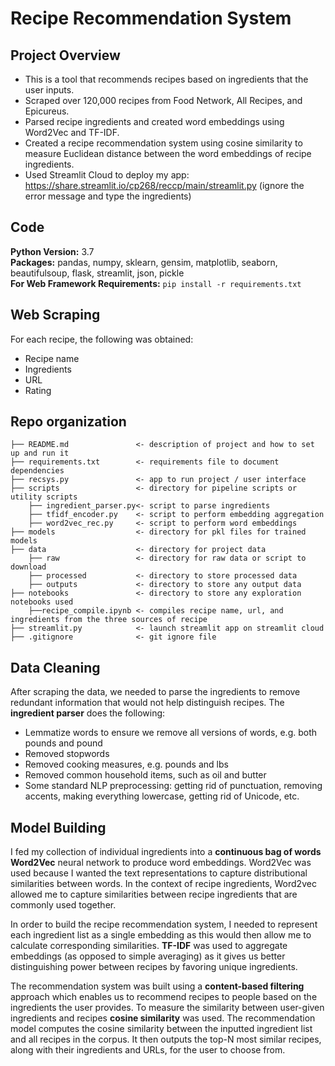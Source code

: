 # Recipe Recommendation System
## Project Overview
* This is a tool that recommends recipes based on ingredients that the user inputs.
* Scraped over 120,000 recipes from Food Network, All Recipes, and Epicureus.
* Parsed recipe ingredients and created word embeddings using Word2Vec and TF-IDF.
* Created a recipe recommendation system using cosine similarity to measure Euclidean distance between the word embeddings of recipe ingredients.
* Used Streamlit Cloud to deploy my app: https://share.streamlit.io/cp268/reccp/main/streamlit.py (ignore the error message and type the ingredients)

## Code 
**Python Version:** 3.7  
**Packages:** pandas, numpy, sklearn, gensim, matplotlib, seaborn, beautifulsoup, flask, streamlit, json, pickle  
**For Web Framework Requirements:**  ```pip install -r requirements.txt```  


## Web Scraping
For each recipe, the following was obtained:

* Recipe name 
* Ingredients
* URL
* Rating

## Repo organization
```
├── README.md               <- description of project and how to set up and run it
├── requirements.txt        <- requirements file to document dependencies
├── recsys.py               <- app to run project / user interface
├── scripts                 <- directory for pipeline scripts or utility scripts
    ├── ingredient_parser.py<- script to parse ingredients
    ├── tfidf_encoder.py    <- script to perform embedding aggregation
    ├── word2vec_rec.py     <- script to perform word embeddings
├── models                  <- directory for pkl files for trained models
├── data                    <- directory for project data
    ├── raw                 <- directory for raw data or script to download
    ├── processed           <- directory to store processed data
    ├── outputs             <- directory to store any output data
├── notebooks               <- directory to store any exploration notebooks used
    ├──recipe_compile.ipynb <- compiles recipe name, url, and ingredients from the three sources of recipe 
├── streamlit.py            <- launch streamlit app on streamlit cloud
├── .gitignore              <- git ignore file
```

## Data Cleaning
After scraping the data, we needed to parse the ingredients to remove redundant information that would not help distinguish recipes. The **ingredient parser** does the following:
* Lemmatize words to ensure we remove all versions of words, e.g. both pounds and pound
* Removed stopwords 
* Removed cooking measures, e.g. pounds and lbs
* Removed common household items, such as oil and butter 
* Some standard NLP preprocessing: getting rid of punctuation, removing accents, making everything lowercase, getting rid of Unicode, etc.
 
## Model Building
I fed my collection of individual ingredients into a **continuous bag of words Word2Vec** neural network to produce word embeddings. Word2Vec was used because I wanted the text representations to capture distributional similarities between words. In the context of recipe ingredients, Word2vec allowed me to capture similarities between recipe ingredients that are commonly used together.

In order to build the recipe recommendation system, I needed to represent each ingredient list as a single embedding as this would then allow me to calculate corresponding similarities. **TF-IDF** was used to aggregate embeddings (as opposed to simple averaging) as it gives us better distinguishing power between recipes by favoring unique ingredients.

The recommendation system was built using a **content-based filtering** approach which enables us to recommend recipes to people based on the ingredients the user provides. To measure the similarity between user-given ingredients and recipes **cosine similarity** was used. The recommendation model computes the cosine similarity between the inputted ingredient list and all recipes in the corpus. It then outputs the top-N most similar recipes, along with their ingredients and URLs, for the user to choose from.
